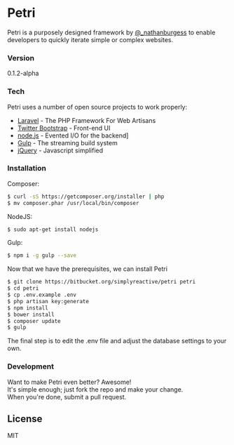 # Petri

Petri is a purposely designed framework by [@_nathanburgess] to enable developers to quickly iterate simple or complex websites.

### Version
0.1.2-alpha

### Tech

Petri uses a number of open source projects to work properly:

* [Laravel] - The PHP Framework For Web Artisans
* [Twitter Bootstrap] - Front-end UI
* [node.js] - Evented I/O for the backend]
* [Gulp] - The streaming build system
* [jQuery] - Javascript simplified

### Installation
Composer:
```sh
$ curl -sS https://getcomposer.org/installer | php
$ mv composer.phar /usr/local/bin/composer
```
NodeJS:
```sh
$ sudo apt-get install nodejs
```
Gulp:
```sh
$ npm i -g gulp --save
```

Now that we have the prerequisites, we can install Petri
```sh
$ git clone https://bitbucket.org/simplyreactive/petri petri
$ cd petri
$ cp .env.example .env
$ php artisan key:generate
$ npm install
$ bower install
$ composer update
$ gulp
```
The final step is to edit the .env file and adjust the database settings to your own.

### Development

Want to make Petri even better? Awesome!  
It's simple enough; just fork the repo and make your change.  
When you're done, submit a pull request.

License
----
MIT



[Laravel]:http://laravel.com/docs/5.0
[Twitter Bootstrap]:http://twitter.github.com/bootstrap/
[node.js]:http://nodejs.org
[jQuery]:http://jquery.com
[Gulp]:http://gulpjs.com
[@_nathanburgess]:https://twitter.com/_nathanburgess